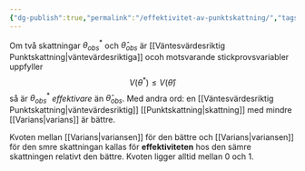 ```yaml
---
{"dg-publish":true,"permalink":"/effektivitet-av-punktskattning/","tags":["matematiskstatistik"]}
---
```



Om två skattningar $\theta_{obs}^{*}$  och $\hat\theta_{obs}$ är [[Väntesvärdesriktig Punktskattning\|väntevärdesriktiga]] ocoh motsvarande stickprovsvariabler uppfyller
$$
V(\theta^{*})\leq V(\hat{\theta})
$$
så är $\theta_{obs}^{*}$ *effektivare* än $\hat\theta_{obs}$. Med andra ord: en [[Väntesvärdesriktig Punktskattning\|väntevärdesriktig]] [[Punktskattning\|skattning]] med mindre [[Varians\|varians]] är bättre.

Kvoten mellan [[Varians\|variansen]] för den bättre och [[Varians\|variansen]] för den smre skattningan kallas för **effektiviteten** hos den sämre skattningen relativt den bättre. Kvoten ligger alltid mellan 0 och 1.
